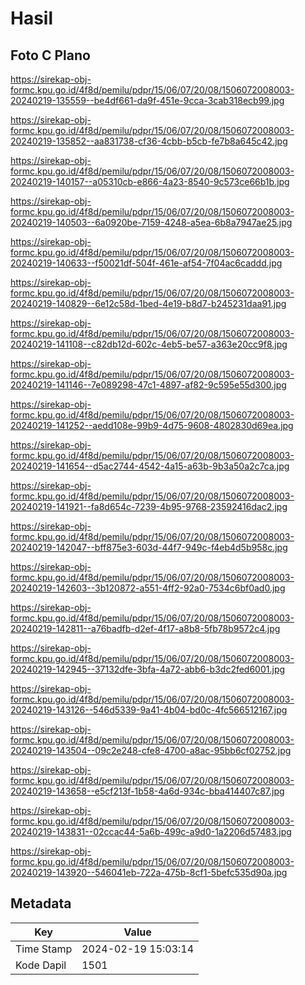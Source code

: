 # Hasil

## Foto C Plano

https://sirekap-obj-formc.kpu.go.id/4f8d/pemilu/pdpr/15/06/07/20/08/1506072008003-20240219-135559--be4df661-da9f-451e-9cca-3cab318ecb99.jpg

https://sirekap-obj-formc.kpu.go.id/4f8d/pemilu/pdpr/15/06/07/20/08/1506072008003-20240219-135852--aa831738-cf36-4cbb-b5cb-fe7b8a645c42.jpg

https://sirekap-obj-formc.kpu.go.id/4f8d/pemilu/pdpr/15/06/07/20/08/1506072008003-20240219-140157--a05310cb-e866-4a23-8540-9c573ce66b1b.jpg

https://sirekap-obj-formc.kpu.go.id/4f8d/pemilu/pdpr/15/06/07/20/08/1506072008003-20240219-140503--6a0920be-7159-4248-a5ea-6b8a7947ae25.jpg

https://sirekap-obj-formc.kpu.go.id/4f8d/pemilu/pdpr/15/06/07/20/08/1506072008003-20240219-140633--f50021df-504f-461e-af54-7f04ac6caddd.jpg

https://sirekap-obj-formc.kpu.go.id/4f8d/pemilu/pdpr/15/06/07/20/08/1506072008003-20240219-140829--6e12c58d-1bed-4e19-b8d7-b245231daa91.jpg

https://sirekap-obj-formc.kpu.go.id/4f8d/pemilu/pdpr/15/06/07/20/08/1506072008003-20240219-141108--c82db12d-602c-4eb5-be57-a363e20cc9f8.jpg

https://sirekap-obj-formc.kpu.go.id/4f8d/pemilu/pdpr/15/06/07/20/08/1506072008003-20240219-141146--7e089298-47c1-4897-af82-9c595e55d300.jpg

https://sirekap-obj-formc.kpu.go.id/4f8d/pemilu/pdpr/15/06/07/20/08/1506072008003-20240219-141252--aedd108e-99b9-4d75-9608-4802830d69ea.jpg

https://sirekap-obj-formc.kpu.go.id/4f8d/pemilu/pdpr/15/06/07/20/08/1506072008003-20240219-141654--d5ac2744-4542-4a15-a63b-9b3a50a2c7ca.jpg

https://sirekap-obj-formc.kpu.go.id/4f8d/pemilu/pdpr/15/06/07/20/08/1506072008003-20240219-141921--fa8d654c-7239-4b95-9768-23592416dac2.jpg

https://sirekap-obj-formc.kpu.go.id/4f8d/pemilu/pdpr/15/06/07/20/08/1506072008003-20240219-142047--bff875e3-603d-44f7-949c-f4eb4d5b958c.jpg

https://sirekap-obj-formc.kpu.go.id/4f8d/pemilu/pdpr/15/06/07/20/08/1506072008003-20240219-142603--3b120872-a551-4ff2-92a0-7534c6bf0ad0.jpg

https://sirekap-obj-formc.kpu.go.id/4f8d/pemilu/pdpr/15/06/07/20/08/1506072008003-20240219-142811--a76badfb-d2ef-4f17-a8b8-5fb78b9572c4.jpg

https://sirekap-obj-formc.kpu.go.id/4f8d/pemilu/pdpr/15/06/07/20/08/1506072008003-20240219-142945--37132dfe-3bfa-4a72-abb6-b3dc2fed6001.jpg

https://sirekap-obj-formc.kpu.go.id/4f8d/pemilu/pdpr/15/06/07/20/08/1506072008003-20240219-143126--546d5339-9a41-4b04-bd0c-4fc566512167.jpg

https://sirekap-obj-formc.kpu.go.id/4f8d/pemilu/pdpr/15/06/07/20/08/1506072008003-20240219-143504--09c2e248-cfe8-4700-a8ac-95bb6cf02752.jpg

https://sirekap-obj-formc.kpu.go.id/4f8d/pemilu/pdpr/15/06/07/20/08/1506072008003-20240219-143658--e5cf213f-1b58-4a6d-934c-bba414407c87.jpg

https://sirekap-obj-formc.kpu.go.id/4f8d/pemilu/pdpr/15/06/07/20/08/1506072008003-20240219-143831--02ccac44-5a6b-499c-a9d0-1a2206d57483.jpg

https://sirekap-obj-formc.kpu.go.id/4f8d/pemilu/pdpr/15/06/07/20/08/1506072008003-20240219-143920--546041eb-722a-475b-8cf1-5befc535d90a.jpg


## Metadata

| Key        | Value               |
| ---------- | ------------------- |
| Time Stamp | 2024-02-19 15:03:14 |
| Kode Dapil | 1501                |



